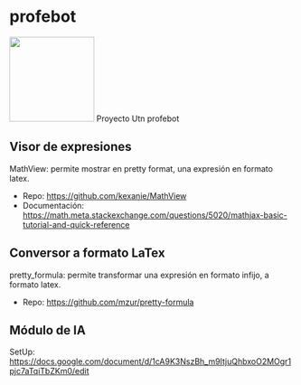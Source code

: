 # profebot
<img src="https://github.com/agustinsilva/profebot/blob/master/AppMobile/app/src/main/res/drawable/main_logo.jpg" data-canonical-src="https://github.com/agustinsilva/profebot/blob/master/AppMobile/app/src/main/res/drawable/main_logo.jpg" width="150"/>
Proyecto Utn profebot

## Visor de expresiones

MathView: permite mostrar en pretty format, una expresión en formato latex.

* Repo: https://github.com/kexanie/MathView
* Documentación: https://math.meta.stackexchange.com/questions/5020/mathjax-basic-tutorial-and-quick-reference

## Conversor a formato LaTex

pretty_formula: permite transformar una expresión en formato infijo, a formato latex.

* Repo: https://github.com/mzur/pretty-formula

## Módulo de IA

SetUp: https://docs.google.com/document/d/1cA9K3NszBh_m9ItjuQhbxoO2MOgr1pjc7aTqiTbZKm0/edit
